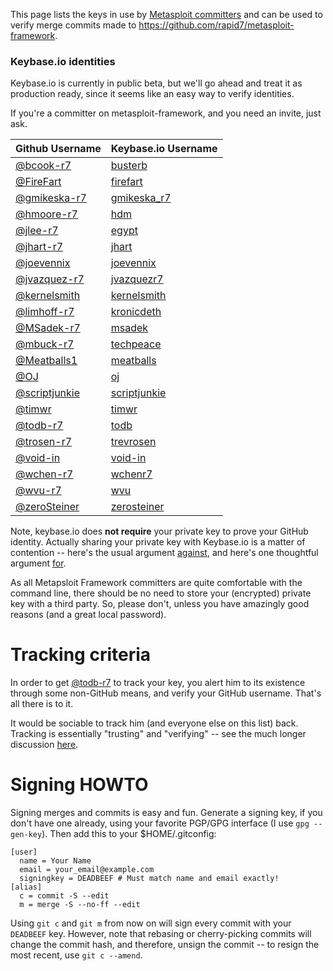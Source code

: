 This page lists the keys in use by [Metasploit committers][msf-committers] and
can be used to verify merge commits made to https://github.com/rapid7/metasploit-framework.

### Keybase.io identities

Keybase.io is currently in public beta, but we'll go ahead and treat it as
production ready, since it seems like an easy way to verify identities.

If you're a committer on metasploit-framework, and you need an invite, just ask.

| Github Username                                  | Keybase.io Username                             |
| ------------------------------------------------ | ----------------------------------------------- |
| [@bcook-r7](https://github.com/bcook-r7)         | [busterb](https://keybase.io/busterb)           |
| [@FireFart](https://github.com/FireFart)         | [firefart](https://keybase.io/firefart)         |
| [@gmikeska-r7](https://github.com/gmikeska-r7)   | [gmikeska_r7](https://keybase.io/gmikeska_r7)   |
| [@hmoore-r7](https://github.com/hmoore-r7)       | [hdm](https://keybase.io/hdm)                   |
| [@jlee-r7](https://github.com/jlee-r7)           | [egypt](https://keybase.io/egypt)               |
| [@jhart-r7](https://github.com/jhart-r7)         | [jhart](https://keybase.io/jhart)               |
| [@joevennix](https://github.com/joevennix)       | [joevennix](https://keybase.io/joevennix)       |
| [@jvazquez-r7](https://github.com/jvazquez-r7)   | [jvazquezr7](https://keybase.io/jvazquezr7)     |
| [@kernelsmith](https://github.com/kernelsmith)   | [kernelsmith](https://keybase.io/kernelsmith)   |
| [@limhoff-r7](https://github.com/limhoff-r7)     | [kronicdeth](https://keybase.io/kronicdeth)     |
| [@MSadek-r7](https://github.com/MSadek-r7)       | [msadek](https://keybase.io/msadek)             |
| [@mbuck-r7](https://github.com/mbuck-r7)         | [techpeace](https://keybase.io/techpeace)       |
| [@Meatballs1](https://github.com/Meatballs1)     | [meatballs](https://keybase.io/meatballs)       |
| [@OJ](https://github.com/OJ)                     | [oj](https://keybase.io/oj)                     |
| [@scriptjunkie](https://github.com/scriptjunkie) | [scriptjunkie](https://keybase.io/scriptjunkie) |
| [@timwr](https://github.com/timwr)               | [timwr](https://keybase.io/timwr)               |
| [@todb-r7](https://github.com/todb-r7)           | [todb](https://keybase.io/todb)                 |
| [@trosen-r7](https://github.com/trosen-r7)       | [trevrosen](https://keybase.io/trevrosen)       |
| [@void-in](https://github.com/void-in)           | [void-in](https://keybase.io/void_in)
| [@wchen-r7](https://github.com/wchen-r7)         | [wchenr7](https://keybase.io/wchenr7)           |
| [@wvu-r7](https://github.com/wvu-r7)             | [wvu](https://keybase.io/wvu)                   |
| [@zeroSteiner](https://github.com/zeroSteiner)   | [zerosteiner](https://keybase.io/zerosteiner)   |

Note, keybase.io does **not require** your private key to prove your GitHub
identity. Actually sharing your private key with Keybase.io is a matter of
contention -- here's the usual argument [against][con-sharing], and here's one
thoughtful argument [for][pro-sharing].

As all Metapsloit Framework committers are quite comfortable with the command
line, there should be no need to store your (encrypted) private key with a
third party. So, please don't, unless you have amazingly good reasons (and a great
local password).

# Tracking criteria

In order to get [@todb-r7](https://github.com/todb-r7) to track your key, you
alert him to its existence through some non-GitHub means, and verify your
GitHub username. That's all there is to it.

It would be sociable to track him (and everyone else on this list) back.
Tracking is essentially "trusting" and "verifying" -- see the much longer
discussion [here][tracking].

# Signing HOWTO

Signing merges and commits is easy and fun. Generate a signing key, if you
don't have one already, using your favorite PGP/GPG interface (I use `gpg
--gen-key`). Then add this to your $HOME/.gitconfig:

````
[user]
  name = Your Name
  email = your_email@example.com
  signingkey = DEADBEEF # Must match name and email exactly!
[alias]
  c = commit -S --edit
  m = merge -S --no-ff --edit
````

Using `git c` and `git m` from now on will sign every commit with your
`DEADBEEF` key. However, note that rebasing or cherry-picking commits will
change the commit hash, and therefore, unsign the commit -- to resign the most
recent, use `git c --amend`.

[msf-committers]:https://github.com/rapid7/metasploit-framework/wiki/Committer-Rights
[pro-sharing]:https://filippo.io/on-keybase-dot-io-and-encrypted-private-key-sharing/
[con-sharing]:https://www.tbray.org/ongoing/When/201x/2014/03/19/Keybase#p-5
[tracking]:https://github.com/keybase/keybase-issues/issues/100
